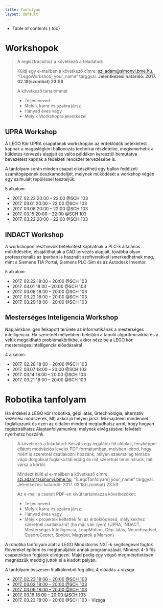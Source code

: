```yaml
---
title: Tanfolyam
layout: default
---
```

* Table of contents
{:toc}

# Workshopok

> A regisztrációhoz a következő a feladatod:
>
> Küldj egy e-mailben a következő címre: szi.adam@simonyi.bme.hu, “[LegoWorkshop] your_name” tárggyal.
> **Jelentkezési határidő: 2017. 02.18(szombat) 23:59**
>
> A következő tartalommal:
>
>  - Teljes neved
>  - Melyik karra és szakra jársz
>  - Hányad éves vagy
>  - Melyik Workshopra jelentkezel

## UPRA Workshop

A LEGO Kör UPRA csapatának workshopján az érdeklődők betekintést kapnak a magaslégköri ballonozás technikai részleteibe, megismerhetik a küldetés-tervezés alapjait és valós példákon keresztül bemutatva bevezetést kapnak a fedélzeti rendszer tervezésébe is.

A tanfolyam során minden csapat elkészítheti egy ballon fedélzeti számítógépének deszkamodelljét, melynek működését a workshop végén egy szimulált repüléssel teszteljük.

5 alkalom:

 - 2017\. 02.22 20:00 – 22:00 @SCH 103
 - 2017\. 03.01 20:00 – 22:00 @SCH 103
 - 2017\. 03.08 20:00 – 22:00 @SCH 103
 - 2017\. 03.15 20:00 – 22:00 @SCH 103
 - 2017\. 03.22 20:00 – 22:00 @SCH 103

## INDACT Workshop

A workshopon résztvevők betekintést kaphatnak a PLC-k általános működésébe, elsajátíthatják a CAD tervezés alapjait, továbbá olyan professzionális az iparban is használt szoftverekkel ismerkedhetnek meg, mint a Siemens TIA Portal, Siemens PLC-Sim és az Autodesk Inventor.

5 alkalom:

 - 2017\. 02.22 18:00 – 20:00 @SCH 103
 - 2017\. 03.01 18:00 – 20:00 @SCH 103
 - 2017\. 03.08 18:00 – 20:00 @SCH 103
 - 2017\. 03.22 18:00 – 20:00 @SCH 103
 - 2017\. 03.29 18:00 – 20:00 @SCH 103

## Mesterséges Inteligencia Workshop
Napjainkban igen felkapott területe az informatikának a mesterséges intelligencia. Ha szeretnél mélyebben belelátni a tanuló algoritmusokba és a velük megoldható problémakörökbe, akkor nézz be a LEGO kör mesterséges intelligencia előadásaira!

4 alkalom:

 - 2017\. 02.28 18:00 – 20:00 @SCH 103
 - 2017\. 03.07 18:00 – 20:00 @SCH 103
 - 2017\. 03.14 18:00 – 20:00 @SCH 103
 - 2017\. 03.21 18:00 – 20:00 @SCH 103

# Robotika tanfolyam

Ha érdekel a LEGO kör (robotika, gépi látás, űrtechnológia, alternatív vezérlési módszerek, MI) akkor jó helyen jársz. Mi majdnem mindennel foglalkozunk és ezen az oldalon mindent megtudhatsz arról, hogy hogyan regisztrálhatsz Alaptanfolyamunkra, melynek elvégzésével felvételt nyerhetsz hozzánk.

> A következő a feladatod:
> Készíts egy legalább fél oldalas, fényképpel ellátott motivációs levelet PDF formátumban, melyben leírod, hogy miért is szeretnél csatlakozni hozzánk, milyen szakmailag témába vágó dolgokkal foglalkoztál eddig és mit szeretnél tenni nálunk, mit vársz a körtől.
>
> Mindezt küld el e-mailben a következő címre: szi.adam@simonyi.bme.hu, “[LegoTanfolyam] your_name” tárggyal.
> Jelentkezési határidő: 2017. 02.18(szombat) 23:59
>
> Az e-mail a csatolt PDF-en kívül tartalmazza következőket:
>
>  - Teljes neved
>  - Melyik karra és szakra jársz
>  - Hányad éves vagy
>  - Melyik projektek keltették fel az érdeklődésed, melyikekhez szeretnél csatlakozni? (ha már van ilyen) (UPRA, INDACT, Mesterséges Intelligencia, LeapMotion, Gépi látás, Neuroheadset, QuadroCopter, Spybot, Magyarok a Marson)

A robotika tanfolyam alatt a LEGO Mindstorms NXT-k segítségével fogtok Rovereket építeni és megtanuljátok annak programozását. Mindezt 4-5 fős csapatokban fogjátok elvégezni. Majd pedig egy végső megmérettetésen megnézzük meddig juttok el a kiadott pályán.

A tanfolyam összesen 5 alkalomból fog állni, 4 előadás + vizsga:

 - [2017\. 02.23 18:00 – 20:00 @SCH 103](epites)
 - [2017\. 03.02 18:00 – 20:00 @SCH 103](programozas-1)
 - [2017\. 03.09 18:00 – 20:00 @SCH 103](programozas-2)
 - [2017\. 03.16 18:00 – 20:00 @SCH 103](szabalyozastechnika)
 - 2017\. 03.23 18:00 – 20:00 @SCH 103 – Vizsga
